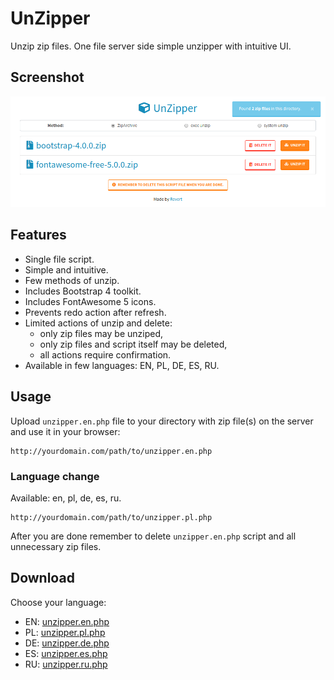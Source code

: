 # UnZipper
Unzip zip files. One file server side simple unzipper with intuitive UI.

## Screenshot
[![UnZipper](screenshot.png)](screenshot.png)

## Features
- Single file script.
- Simple and intuitive.
- Few methods of unzip.
- Includes Bootstrap 4 toolkit.
- Includes FontAwesome 5 icons.
- Prevents redo action after refresh.
- Limited actions of unzip and delete:
    - only zip files may be unziped,
    - only zip files and script itself may be deleted,
    - all actions require confirmation.
- Available in few languages: EN, PL, DE, ES, RU.

## Usage
Upload `unzipper.en.php` file to your directory with zip file(s) on the server and use it in your browser:
```
http://yourdomain.com/path/to/unzipper.en.php
```
### Language change
Available: en, pl, de, es, ru.
```
http://yourdomain.com/path/to/unzipper.pl.php
```

After you are done remember to delete `unzipper.en.php` script and all unnecessary zip files.

## Download
Choose your language:
- EN: [unzipper.en.php](https://raw.github.com/riwert/unzipper/master/unzipper.en.php)
- PL: [unzipper.pl.php](https://raw.github.com/riwert/unzipper/master/unzipper.pl.php)
- DE: [unzipper.de.php](https://raw.github.com/riwert/unzipper/master/unzipper.de.php)
- ES: [unzipper.es.php](https://raw.github.com/riwert/unzipper/master/unzipper.es.php)
- RU: [unzipper.ru.php](https://raw.github.com/riwert/unzipper/master/unzipper.ru.php)
